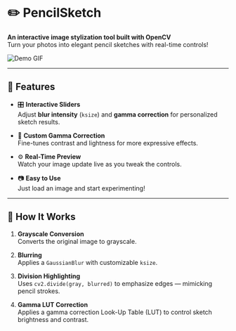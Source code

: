 # ✏️ PencilSketch

**An interactive image stylization tool built with OpenCV**  
Turn your photos into elegant pencil sketches with real-time controls!

![Demo GIF](demo.gif)

---

## 🌟 Features

- 🎛️ **Interactive Sliders**  
  Adjust **blur intensity** (`ksize`) and **gamma correction** for personalized sketch results.

- 🧠 **Custom Gamma Correction**  
  Fine-tunes contrast and lightness for more expressive effects.

- ⚙️ **Real-Time Preview**  
  Watch your image update live as you tweak the controls.

- 📷 **Easy to Use**  
  Just load an image and start experimenting!

---

## 🧪 How It Works

1. **Grayscale Conversion**  
   Converts the original image to grayscale.

2. **Blurring**  
   Applies a `GaussianBlur` with customizable `ksize`.

3. **Division Highlighting**  
   Uses `cv2.divide(gray, blurred)` to emphasize edges — mimicking pencil strokes.

4. **Gamma LUT Correction**  
   Applies a gamma correction Look-Up Table (LUT) to control sketch brightness and contrast.


